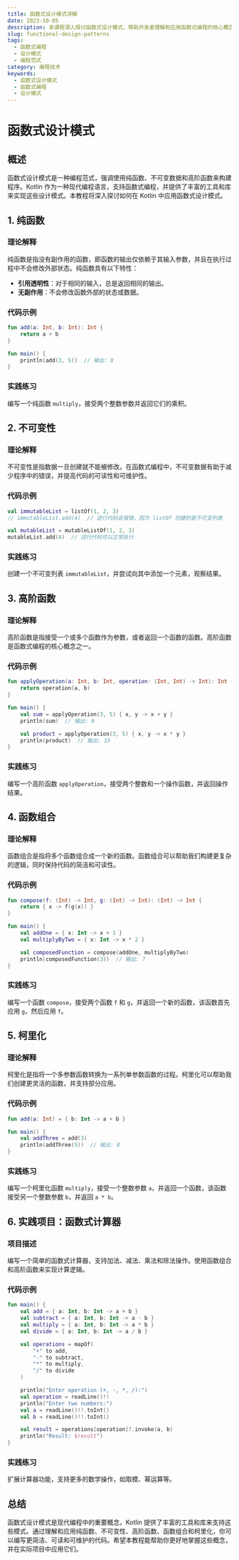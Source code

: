 ```yaml
---
title: 函数式设计模式详解
date: 2023-10-05
description: 本课程深入探讨函数式设计模式，帮助开发者理解和应用函数式编程的核心概念，提升代码的可维护性和可扩展性。
slug: functional-design-patterns
tags:
  - 函数式编程
  - 设计模式
  - 编程范式
category: 编程技术
keywords:
  - 函数式设计模式
  - 函数式编程
  - 设计模式
---
```


# 函数式设计模式

## 概述

函数式设计模式是一种编程范式，强调使用纯函数、不可变数据和高阶函数来构建程序。Kotlin 作为一种现代编程语言，支持函数式编程，并提供了丰富的工具和库来实现这些设计模式。本教程将深入探讨如何在 Kotlin 中应用函数式设计模式。

## 1. 纯函数

### 理论解释

纯函数是指没有副作用的函数，即函数的输出仅依赖于其输入参数，并且在执行过程中不会修改外部状态。纯函数具有以下特性：

- **引用透明性**：对于相同的输入，总是返回相同的输出。
- **无副作用**：不会修改函数外部的状态或数据。

### 代码示例

```kotlin
fun add(a: Int, b: Int): Int {
    return a + b
}

fun main() {
    println(add(3, 5))  // 输出: 8
}
```

### 实践练习

编写一个纯函数 `multiply`，接受两个整数参数并返回它们的乘积。

## 2. 不可变性

### 理论解释

不可变性是指数据一旦创建就不能被修改。在函数式编程中，不可变数据有助于减少程序中的错误，并提高代码的可读性和可维护性。

### 代码示例

```kotlin
val immutableList = listOf(1, 2, 3)
// immutableList.add(4)  // 这行代码会报错，因为 listOf 创建的是不可变列表

val mutableList = mutableListOf(1, 2, 3)
mutableList.add(4)  // 这行代码可以正常执行
```

### 实践练习

创建一个不可变列表 `immutableList`，并尝试向其中添加一个元素，观察结果。

## 3. 高阶函数

### 理论解释

高阶函数是指接受一个或多个函数作为参数，或者返回一个函数的函数。高阶函数是函数式编程的核心概念之一。

### 代码示例

```kotlin
fun applyOperation(a: Int, b: Int, operation: (Int, Int) -> Int): Int {
    return operation(a, b)
}

fun main() {
    val sum = applyOperation(3, 5) { x, y -> x + y }
    println(sum)  // 输出: 8

    val product = applyOperation(3, 5) { x, y -> x * y }
    println(product)  // 输出: 15
}
```

### 实践练习

编写一个高阶函数 `applyOperation`，接受两个整数和一个操作函数，并返回操作结果。

## 4. 函数组合

### 理论解释

函数组合是指将多个函数组合成一个新的函数。函数组合可以帮助我们构建更复杂的逻辑，同时保持代码的简洁和可读性。

### 代码示例

```kotlin
fun compose(f: (Int) -> Int, g: (Int) -> Int): (Int) -> Int {
    return { x -> f(g(x)) }
}

fun main() {
    val addOne = { x: Int -> x + 1 }
    val multiplyByTwo = { x: Int -> x * 2 }

    val composedFunction = compose(addOne, multiplyByTwo)
    println(composedFunction(3))  // 输出: 7
}
```

### 实践练习

编写一个函数 `compose`，接受两个函数 `f` 和 `g`，并返回一个新的函数，该函数首先应用 `g`，然后应用 `f`。

## 5. 柯里化

### 理论解释

柯里化是指将一个多参数函数转换为一系列单参数函数的过程。柯里化可以帮助我们创建更灵活的函数，并支持部分应用。

### 代码示例

```kotlin
fun add(a: Int) = { b: Int -> a + b }

fun main() {
    val addThree = add(3)
    println(addThree(5))  // 输出: 8
}
```

### 实践练习

编写一个柯里化函数 `multiply`，接受一个整数参数 `a`，并返回一个函数，该函数接受另一个整数参数 `b`，并返回 `a * b`。

## 6. 实践项目：函数式计算器

### 项目描述

编写一个简单的函数式计算器，支持加法、减法、乘法和除法操作。使用函数组合和高阶函数来实现计算逻辑。

### 代码示例

```kotlin
fun main() {
    val add = { a: Int, b: Int -> a + b }
    val subtract = { a: Int, b: Int -> a - b }
    val multiply = { a: Int, b: Int -> a * b }
    val divide = { a: Int, b: Int -> a / b }

    val operations = mapOf(
        "+" to add,
        "-" to subtract,
        "*" to multiply,
        "/" to divide
    )

    println("Enter operation (+, -, *, /):")
    val operation = readLine()!!
    println("Enter two numbers:")
    val a = readLine()!!.toInt()
    val b = readLine()!!.toInt()

    val result = operations[operation]?.invoke(a, b)
    println("Result: $result")
}
```

### 实践练习

扩展计算器功能，支持更多的数学操作，如取模、幂运算等。

## 总结

函数式设计模式是现代编程中的重要概念，Kotlin 提供了丰富的工具和库来支持这些模式。通过理解和应用纯函数、不可变性、高阶函数、函数组合和柯里化，你可以编写更简洁、可读和可维护的代码。希望本教程能帮助你更好地掌握这些概念，并在实际项目中应用它们。